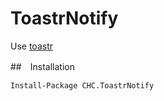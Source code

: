 # ToastrNotify
Use [toastr](https://github.com/CodeSeven/toastr/)

##　Installation
```
Install-Package CHC.ToastrNotify
```
